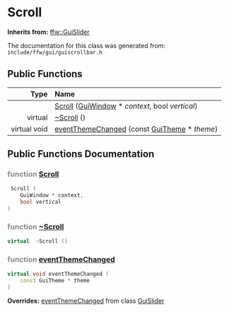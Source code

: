Scroll
===================================


**Inherits from:** [ffw::GuiSlider](ffw_GuiSlider.html)

The documentation for this class was generated from: `include/ffw/gui/guiscrollbar.h`



## Public Functions

| Type | Name |
| -------: | :------- |
|   | [Scroll](#42b65b73) ([GuiWindow](ffw_GuiWindow.html) * _context_, bool _vertical_)  |
|  virtual  | [~Scroll](#1bd04139) ()  |
|  virtual void | [eventThemeChanged](#c15de817) (const [GuiTheme](ffw_GuiTheme.html) * _theme_)  |


## Public Functions Documentation

### <span style="opacity:0.5;">function</span> <a id="42b65b73" href="#42b65b73">Scroll</a>

```cpp
 Scroll (
    GuiWindow * context,
    bool vertical
) 
```



### <span style="opacity:0.5;">function</span> <a id="1bd04139" href="#1bd04139">~Scroll</a>

```cpp
virtual  ~Scroll () 
```



### <span style="opacity:0.5;">function</span> <a id="c15de817" href="#c15de817">eventThemeChanged</a>

```cpp
virtual void eventThemeChanged (
    const GuiTheme * theme
) 
```



**Overrides:** [eventThemeChanged](/doc/ffw_GuiSlider.md#eefa90aa) from class [GuiSlider](/doc/ffw_GuiSlider.md)



